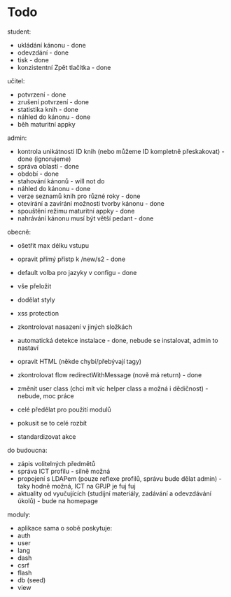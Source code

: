 # Todo

student:
 - ukládání kánonu - done
 - odevzdání - done
 - tisk - done
 - konzistentní Zpět tlačítka - done

učitel:
 - potvrzení - done
 - zrušení potvrzení - done
 - statistika knih - done
 - náhled do kánonu - done
 - běh maturitní appky

admin:
 - kontrola unikátnosti ID knih (nebo můžeme ID kompletně přeskakovat) - done (ignorujeme)
 - správa oblastí - done
 - období - done
 - stahování kánonů - will not do
 - náhled do kánonu - done
 - verze seznamů knih pro různé roky - done
 - otevírání a zavírání možnosti tvorby kánonu - done
 - spouštění režimu maturitní appky - done
 - nahrávání kánonu musí být větší pedant - done

obecně:
 - ošetřit max délku vstupu
 - opravit přímý přístp k /new/s2 - done
 - default volba pro jazyky v configu - done
 - vše přeložit
 - dodělat styly
 - xss protection
 - zkontrolovat nasazení v jiných složkách
 - automatická detekce instalace - done, nebude se instalovat, admin to nastaví
 - opravit HTML (někde chybí/přebývají tagy)
 - zkontrolovat flow redirectWithMessage (nově má return) - done
 - změnit user class (chci mít víc helper class a možná i dědičnost) - nebude, moc práce
 - celé předělat pro použití modulů

 - pokusit se to celé rozbít
 - standardizovat akce

do budoucna:
 - zápis volitelných předmětů
 - správa ICT profilu - silně možná
 - propojení s LDAPem (pouze reflexe profilů, správu bude dělat admin) - taky hodně možná, ICT na GPJP je fuj fuj
 - aktuality od vyučujících (studijní materiály, zadávání a odevzdávání úkolů) - bude na homepage

moduly:
 - aplikace sama o sobě poskytuje:
  - auth
  - user
  - lang
  - dash
  - csrf
  - flash
  - db (seed)
  - view